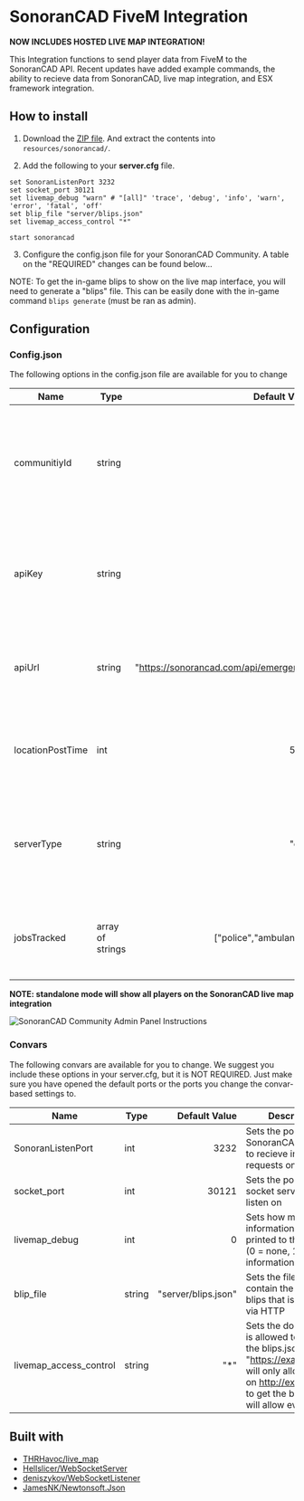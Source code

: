# SonoranCAD FiveM Integration
**NOW INCLUDES HOSTED LIVE MAP INTEGRATION!**

This Integration functions to send player data from FiveM to the SonoranCAD API. Recent updates have added example commands, the ability to recieve data from SonoranCAD, live map integration, and ESX framework integration.

## How to install

1. Download the [ZIP file](https://github.com/SonoranBrian/SonoranCADLuaIntegration/archive/master.zip). And extract the contents into `resources/sonorancad/`.

2. Add the following to your **server.cfg** file.

```
set SonoranListenPort 3232
set socket_port 30121
set livemap_debug "warn" # "[all]" 'trace', 'debug', 'info', 'warn', 'error', 'fatal', 'off'
set blip_file "server/blips.json"
set livemap_access_control "*"

start sonorancad
```

3. Configure the config.json file for your SonoranCAD Community. A table on the "REQUIRED" changes can be found below...

NOTE: To get the in-game blips to show on the live map interface, you will need to generate a "blips" file.
This can be easily done with the in-game command `blips generate` (must be ran as admin).

## Configuration

### Config.json
The following options in the config.json file are available for you to change

| Name                    | Type           | Default Value       | Description |
| ----------------------- | -------------  | ------------------: | ----------- |
| communitiyId            | string         | ""                  | REQUIRED TO CHANGE: Set this to your Community ID found on SonoranCAD's Community Admin Panel (pictured below) |
| apiKey                  | string         | ""                  | REQUIRED TO CHANGE: Set this to your API Key found on SonoranCAD's Community Admin Panel (pictured below)  |
| apiUrl                  | string         | "https://sonorancad.com/api/emergency" | This is already set to the default API URL for all SonoranCAD API communications |
| locationPostTime        | int            | 5000                | Lowering this value will result in rate limiting by SonoranCAD, must be higher than 5000 miliseconds |
| serverType              | string         | "esx"               | OPTIONAL: Set this to one of the following options indicating what mode you want to run in. ("**standalone**" or "**esx**") |
| jobsTracked             | array of strings| ["police","ambulance"] | OPTIONAL: Set this to the job names that you want tracked on the SonoranCAD live map. |

**NOTE: standalone mode will show all players on the SonoranCAD live map integration**

![SonoranCAD Community Admin Panel Instructions](https://sonoransoftware.com/tutorials/sonorancad/images/integration_api_keys.png "Get your Community ID and apiKey here")

### Convars
The following convars are available for you to change. We suggest you include these options in your server.cfg, but it is NOT REQUIRED. Just make sure you have opened the default ports or the ports you change the convar-based settings to.

| Name                    | Type           | Default Value       | Description |
| ----------------------- | -------------  | ------------------: | ----------- |
| SonoranListenPort       | int            | 3232                | Sets the port the SonoranCAD Listener to recieve inbound API requests on |
| socket_port             | int            | 30121               | Sets the port the socket server should listen on |
| livemap_debug           | int            | 0                   | Sets how much information gets printed to the console (0 = none, 1 = basic information, 2 = all) |
| blip_file               | string         | "server/blips.json" | Sets the file that will contain the generated blips that is exposed via HTTP |
| livemap_access_control  | string         | "*"                 | Sets the domain that is allowed to access the blips.json file (E.g. "https://example.com" will only allow the UI on http://example.com to get the blips), "*" will allow everyone |

## Built with
* [THRHavoc/live_map](https://github.com/TGRHavoc/live_map)
* [Hellslicer/WebSocketServer](https://github.com/Hellslicer/WebSocketServer/blob/master/WebSocketEventListener.cs)
* [deniszykov/WebSocketListener](https://github.com/deniszykov/WebSocketListener)
* [JamesNK/Newtonsoft.Json](https://github.com/JamesNK/Newtonsoft.Json)
